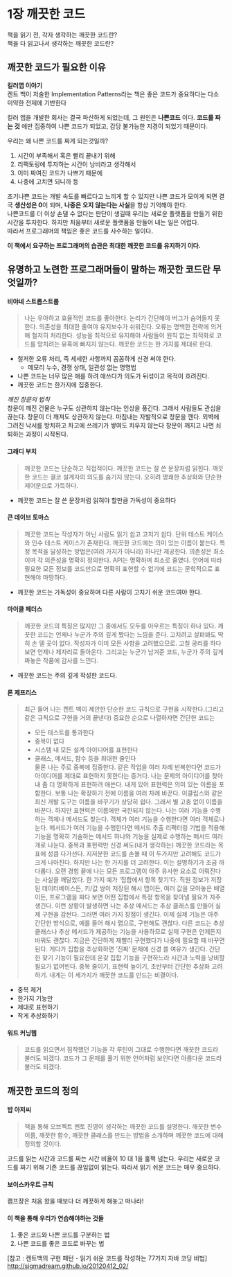# 1장 깨끗한 코드

책을 읽기 전, 각자 생각하는 깨끗한 코드란?  
책을 다 읽고나서 생각하는 깨끗한 코드란?

## 깨끗한 코드가 필요한 이유 

**킬러앱 이야기**  
켄트 백이 저술한 Implementation Patterns라는 책은 좋은 코드가 중요하다는 다소 미약한 전제에 기반한다

킬러 앱을 개발한 회사는 결국 파산하게 되었는데, 그 원인은 **나쁜코드** 이다. 
**코드를 짜는 것** 에만 집중하여 나쁜 코드가 되었고, 감당 불가능한 지경이 되었기 때문이다.

우리는 왜 나쁜 코드를 짜게 되는것일까?  
1. 시간이 부족해서 혹은 빨리 끝내기 위해
2. 리팩토링에 투자하는 시간이 낭비라고 생각해서
3. 이미 짜여진 코드가 나쁘기 때문에
4. 나중에 고치면 되니까 등

초기나쁜 코드는 개발 속도를 빠르다고 느끼게 할 수 있지만 나쁜 코드가 모이게 되면 결국 **생산성은 0**이 되며, **나중은 오지 않는다는 사실**을 항상 기억해야 한다.  
나쁜코드를 더 이상 손댈 수 없다는 판단이 생길때 우리는 새로운 플랫폼을 만들기 위한 시간을 투자한다.
하지만 처음부터 새로운 플랫폼을 만들어 내는 일은 어렵다.  
따라서 프로그래머의 책임은 좋은 코드를 사수하는 일이다. 

**이 책에서 요구하는 프로그래머의 습관은 최대한 깨끗한 코드를 유지하기 이다.**

## 유명하고 노련한 프로그래머들이 말하는 깨끗한 코드란 무엇일까?

#### 비야네 스트롭스트룹 
>나는 우아하고 효율적인 코드를 좋아한다. 논리가 간단해야 버그가 숨어들지 못한다. 의존성을 최대한 줄여야 유지보수가 쉬워진다. 오류는 명백한 전략에 의거해 철저히 처리한다. 성능을 최적으로 유지해야 사람들이 원칙 없는 최적화로 코드를 망치려는 유혹에 빠지지 않는다. 깨끗한 코드는 한 가지를 제대로 한다. 

- 철저한 오류 처리, 즉 세세한 사항까지 꼼꼼하게 신경 써야 한다.
  - 메모리 누수, 경쟁 상태, 일관성 없는 명명법
- 나쁜 코드는 너무 많은 애를 하려 애쓰다가 의도가 뒤섞이고 목적이 흐려진다.
- 깨끗한 코드는 한가지에 집중한다.

*깨진 창문의 법칙*  
창문이 깨진 건물은 누구도 상관하지 않는다는 인상을 풍긴다. 그래서 사람들도 관심을 끊는다. 창문이 더 깨져도 상관하지 않는다. 마침내는 자발적으로 창문을 깬다. 외벽에 그려진 낙서를 방치하고 차고에 쓰레기가 쌓여도 치우지 않는다 창문이 깨지고 나면 쇠퇴하는 과정이 시작된다. 


#### 그래디 부치
>깨끗한 코드는 단순하고 직접적이다. 깨끗한 코드는 잘 쓴 문장처럼 읽힌다. 깨끗한 코드는 결코 설계자의 의도를 숨기지 않는다. 오히려 명쾌한 추상화와 단순한 제어문으로 가득하다.
 
- 깨끗한 코드는 잘 쓴 문장처럼 읽혀야 할만큼 가독성이 중요하다

#### 큰 데이브 토마스
>깨끗한 코드는 작성자가 아닌 사람도 읽기 쉽고 고치기 쉽다. 단위 테스트 케이스와 인수 테스트 케이스가 존재한다. 깨끗한 코드에는 의미 있는 이름이 붙는다. 특정 목적을 달성하는 방법은(여러 가지가 아니라) 하나만 제공한다. 의존성은 최소이며 각 의존성을 명확히 정의한다. API는 명확하며 최소로 줄였다. 언어에 따라 필요한 모든 정보를 코드만으로 명확히 표현할 수 없기에 코드는 문학적으로 표현해야 마땅하다. 

- 깨끗한 코드는 가독성이 중요하며 다른 사람이 고치기 쉬운 코드여야 한다.

#### 마이클 페더스
>깨끗한 코드의 특징은 많지만 그 중에서도 모두를 아우르는 특징이 하나 있다. 깨끗한 코드는 언제나 누군가 주의 깊게 짰다는 느낌을 준다. 고치려고 살펴봐도 딱히 손 댈 곳이 없다. 작성자가 이미 모든 사항을 고려했으므로. 고칠 궁리를 하다보면 언제나 제자리로 돌아온다. 그리고는 누군가 남겨준 코드, 누군가 주의 깊게 짜놓은 작품에 감사를 느낀다. 

- 깨끗한 코드는 주의 깊게 작성한 코드다. 

#### 론 제프리스
>최근 들어 나는 켄트 벡이 제안한 단순한 코드 규칙으로 구현을 시작한다.(그리고 같은 규칙으로 구현을 거의 끝낸다) 중요한 순으로 나열하자면 간단한 코드는 
>- 모든 테스트를 통과한다
>- 중복이 없다
>- 시스템 내 모든 설계 아이디어를 표현한다
>- 클래스, 메서드, 함수 등을 최대한 줄인다  
물론 나는 주로 중복에 집중한다. 같은 작업을 여러 차례 반복한다면 코드가 아이디어를 제대로 표현하지 못한다는 증거다. 나는 문제의 아이디어를 찾아내 좀 더 명확하게 표현하려 애쓴다. 내게 있어 표현력은 의미 있는 이름을 포함한다. 보통 나는 확장하기 전에 이름을 여러 차례 바꾼다. 이클립스와 같은 최신 개발 도구는 이름을 바꾸기가 상당히 쉽다. 그래서 별 고충 없이 이름을 바꾼다. 하지만 표현력은 이름에만 국한되지 않는다. 나는 여러 기능을 수행하는 객체나 메서드도 찾는다. 객체가 여러 기능을 수행한다면 여러 객체로나눈다. 메서드가 여러 기능을 수행한다면 메서드 추출 리팩터링 기법을 적용해 기능을 명확히 기술하는 메서드 하나와 기능을 실제로 수행하는 메서드 여러 개로 나눈다. 
중복과 표현력만 신경 써도(내가 생각하는) 깨끗한 코드라는 목표에 성큼 다가선다. 지저분한 코드를 손볼 때 이 두가지만 고려해도 코드가 크게 나아진다. 하지만 나는 한 가지를 더 고려한다. 이는 설명하기가 조금 까다롭다. 
오랜 경험 끝에 나는 모든 프로그램이 아주 유사한 요소로 이뤄진다는 사실을 깨달았다. 한 가지 예가 ‘집합에서 항목 찾기’다. 직원 정보가 저장된 데이터베이스든, 키/값 쌍이 저장된 해시 맵이든, 여러 값을 모아놓은 배열이든, 프로그램을 짜다 보면 어떤 집합에서 특정 항목을 찾아낼 필요가 자주 생긴다. 이런 상황이 발생하면 나는 추상 메서드는 추상 클래스를 만들어 실제 구현을 감싼다. 그러면 여러 가지 장점이 생긴다. 
이제 실제 기능은 아주 간단한 방식으로, 예를 들어 해시 맵으로, 구현해도 괜찮다. 다른 코드는 추상 클래스나 추상 메서드가 제공하는 기능을 사용하므로 실제 구현은 언제든지 바꿔도 괜찮다. 지금은 간단하게 재빨리 구현했다가 나중에 필요할 때 바꾸면 된다. 게다가 집합을 추상화하면 ‘진짜’ 문제에 신경 쓸 여유가 생긴다. 간단한 찾기 기능이 필요한데 온갖 집합 기능을 구현하느라 시간과 노력을 낭비할 필요가 없어빈다. 
중복 줄이기, 표현력 높이기, 초반부터 간단한 추상화 고려하기. 내게는 이 세가지가 깨끗한 코드를 만드는 비결이다. 

- 중복 제거
- 한가지 기능만
- 제대로 표현하기
- 작게 추상화하기

#### 워드 커닝햄
>코드를 읽으면서 짐작했던 기능을 각 루틴이 그대로 수행한다면 깨끗한 코드라 불러도 되겠다. 코드가 그 문제를 풀기 위한 언어처럼 보인다면 아름다운 코드라 불러도 되겠다.

## 깨끗한 코드의 정의

#### 밥 아저씨
>책을 통해 오브젝트 멘토 진영이 생각하는 깨끗한 코드를 설명한다. 깨끗한 변수 이름, 깨끗한 함수, 깨끗한 클래스를 만드는 방법을 소개하며 깨끗한 코드에 대해 정의할 것이다.
   
코드를 읽는 시간과 코드를 짜는 시간 비율이 10 대 1을 훌쩍 넘는다. 우리는 새로운 코드를 짜기 위해 기존 코드를 끊임없이 읽는다. 따라서 읽기 쉬운 코드는 매우 중요하다.

#### 보이스카우트 규칙
캠프장은 처음 왔을 때보다 더 깨끗하게 해놓고 떠나라!


#### 이 책을 통해 우리가 연습해야하는 것들
1. 좋은 코드와 나쁜 코드를 구분하는 법
2. 나쁜 코드를 좋은 코드로 바꾸는 법


[참고 : 켄트백의 구현 패턴 - 읽기 쉬운 코드를 작성하는 77가지 자바 코딩 비법]  http://sigmadream.github.io/20120412_02/



